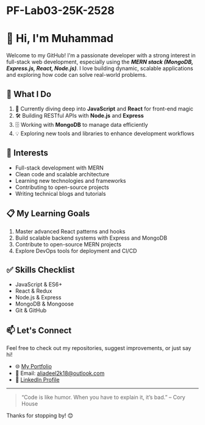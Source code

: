 # PF-Lab03-25K-2528

# 👋 Hi, I'm Muhammad

Welcome to my GitHub! I'm a passionate developer with a strong interest in full-stack web development, especially using the **_MERN stack (MongoDB, Express.js, React, Node.js)_**. I love building dynamic, scalable applications and exploring how code can solve real-world problems.

## 🚀 What I Do

1. 🔧 Currently diving deep into **JavaScript** and **React** for front-end magic  
2. 🛠️ Building RESTful APIs with **Node.js** and **Express**  
3. 🗄️ Working with **MongoDB** to manage data efficiently  
4. 💡 Exploring new tools and libraries to enhance development workflows


## 🧠 Interests

- Full-stack development with MERN
- Clean code and scalable architecture
- Learning new technologies and frameworks
- Contributing to open-source projects
- Writing technical blogs and tutorials

## 📋 My Learning Goals

1. Master advanced React patterns and hooks  
2. Build scalable backend systems with Express and MongoDB  
3. Contribute to open-source MERN projects  
4. Explore DevOps tools for deployment and CI/CD  

## ✅ Skills Checklist

- JavaScript & ES6+
- React & Redux
- Node.js & Express
- MongoDB & Mongoose
- Git & GitHub

## 📫 Let's Connect

Feel free to check out my repositories, suggest improvements, or just say hi!

- 🌐 [My Portfolio](https://portfolioreact-wheat.vercel.app/)
- 📧 Email: aliadeel2k18@outlook.com
- 💼 [LinkedIn Profile](https://www.linkedin.com/in/m-ali-adeel/)

---

> “Code is like humor. When you have to explain it, it’s bad.” – Cory House

Thanks for stopping by! 😊
